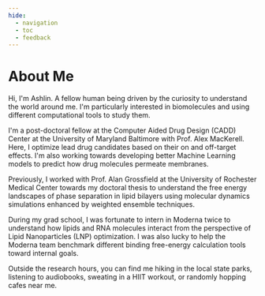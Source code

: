 ```yaml
---
hide:
  - navigation
  - toc
  - feedback
---
```

# About Me

Hi, I'm Ashlin. A fellow human being driven by the curiosity to understand the world around me. I'm particularly interested in biomolecules and using different computational tools to study them.

I'm a post-doctoral fellow at the Computer Aided Drug Design (CADD) Center at the University of Maryland Baltimore with Prof. Alex MacKerell. Here, I optimize lead drug candidates based on their on and off-target effects. I'm also working towards developing better Machine Learning models to predict how drug molecules permeate membranes.

Previously, I worked with Prof. Alan Grossfield at the University of Rochester Medical Center towards my doctoral thesis to understand the free energy landscapes of phase separation in lipid bilayers using molecular dynamics simulations enhanced by weighted ensemble techniques.

During my grad school, I was fortunate to intern in Moderna twice to understand how lipids and RNA molecules interact from the perspective of Lipid Nanoparticles (LNP) optimization. I was also lucky to help the Moderna team benchmark different binding free-energy calculation tools toward internal goals.

Outside the research hours, you can find me hiking in the local state parks, listening to audiobooks, sweating in a HIIT workout, or randomly hopping cafes near me.

